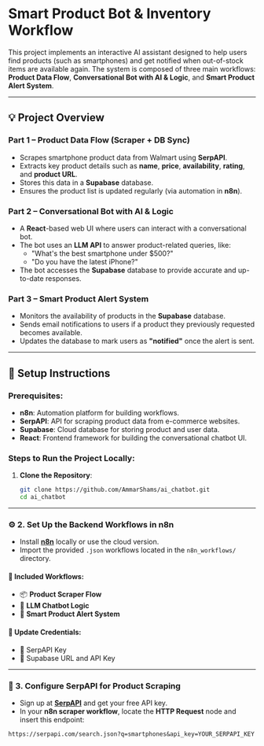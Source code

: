 # Smart Product Bot & Inventory Workflow

This project implements an interactive AI assistant designed to help users find products (such as smartphones) and get notified when out-of-stock items are available again. The system is composed of three main workflows: **Product Data Flow**, **Conversational Bot with AI & Logic**, and **Smart Product Alert System**.

---

## 💡 Project Overview

### Part 1 – Product Data Flow (Scraper + DB Sync)
- Scrapes smartphone product data from Walmart using **SerpAPI**.
- Extracts key product details such as **name**, **price**, **availability**, **rating**, and **product URL**.
- Stores this data in a **Supabase** database.
- Ensures the product list is updated regularly (via automation in **n8n**).

### Part 2 – Conversational Bot with AI & Logic
- A **React**-based web UI where users can interact with a conversational bot.
- The bot uses an **LLM API** to answer product-related queries, like:
  - "What's the best smartphone under $500?"
  - "Do you have the latest iPhone?"
- The bot accesses the **Supabase** database to provide accurate and up-to-date responses.

### Part 3 – Smart Product Alert System
- Monitors the availability of products in the **Supabase** database.
- Sends email notifications to users if a product they previously requested becomes available.
- Updates the database to mark users as **"notified"** once the alert is sent.

---

## 🚀 Setup Instructions

### Prerequisites:
- **n8n**: Automation platform for building workflows.
- **SerpAPI**: API for scraping product data from e-commerce websites.
- **Supabase**: Cloud database for storing product and user data.
- **React**: Frontend framework for building the conversational chatbot UI.

### Steps to Run the Project Locally:

1. **Clone the Repository**:
   ```bash
   git clone https://github.com/AmmarShams/ai_chatbot.git
   cd ai_chatbot
   
---

### ⚙️ 2. Set Up the Backend Workflows in n8n

- Install **[n8n](https://n8n.io/)** locally or use the cloud version.
- Import the provided `.json` workflows located in the `n8n_workflows/` directory.

#### 📂 Included Workflows:

- 📦 **Product Scraper Flow**
- 💬 **LLM Chatbot Logic**
- 📧 **Smart Product Alert System**

#### 🔐 Update Credentials:

- 🔑 SerpAPI Key  
- 🔗 Supabase URL and API Key

---

### 🔌 3. Configure SerpAPI for Product Scraping

- Sign up at **[SerpAPI](https://serpapi.com/)** and get your free API key.
- In your **n8n scraper workflow**, locate the **HTTP Request** node and insert this endpoint:

```http
https://serpapi.com/search.json?q=smartphones&api_key=YOUR_SERPAPI_KEY
